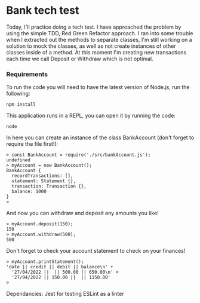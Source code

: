 # Bank tech test

Today, I'll practice doing a tech test.
I have approached the problem by using the simple TDD, Red Green Refactor approach.
I ran into some trouble when I extracted out the methods to separate classes, I'm still working on a solution to mock the classes, as well as not create instances of other classes inside of a method. At this moment I'm creating new transactions each time we call Deposit or Withdraw which is not optimal.

### Requirements

To run the code you will need to have the latest version of Node.js, run the following:
```
npm install
```
This application runs in a REPL, you can open it by running the code:
```
node
```
In here you can create an instance of the class BankAccount (don't forget to require the file first!):

```
> const BankAccount = require('./src/bankAccount.js');
undefined
> myAccount = new BankAccount();
BankAccount {
  recordTransactions: [],
  statement: Statement {},
  transaction: Transaction {},
  balance: 1000
}
> 
```

And now you can withdraw and deposit any amounts you like!

```
> myAccount.deposit(150);
150
> myAccount.withdraw(500);
500
```
Don't forget to check your account statement to check on your finances!
```
> myAccount.printStatement();
'date || credit || debit || balance\n' +
  '27/04/2022 ||  || 500.00 || 650.00\n' +
  '27/04/2022 || 150.00 ||  || 1150.00'
> 
```


Dependancies:
Jest for testing
ESLint as a linter
